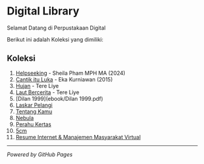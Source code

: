 # Digital Library
Selamat Datang di Perpustakaan Digital

Berikut ini adalah Koleksi yang dimiliki:

## Koleksi

1. [Helpseeking](ebook/Helpseeking.pdf) - Sheila Pham MPH MA (2024)
2. [Cantik itu Luka](ebook/CantikituLuka.pdf) - Eka Kurniawan (2015)
3. [Hujan](ebook/Hujan.pdf) - Tere Liye
4. [Laut Bercerita](ebook/LautBercerita.pdf) - Tere Liye
5. [Dilan 1999](ebook/Dilan 1999.pdf)
6. [Laskar Pelangi](ebook/LaskarPelangi.pdf)
7. [Tentang Kamu](ebook/TentangKamu.pdf)
8. [Nebula](ebook/Nebula.pdf)
9. [Perahu Kertas](ebook/PerahuKertas.pdf)
10. [5cm](ebook/5cm.pdf)
11. [Resume Internet & Manajemen Masyarakat Virtual](ResumeInternet&ManajemenMasyarakatVirtual.pdf)
---

*Powered by GitHub Pages* 
